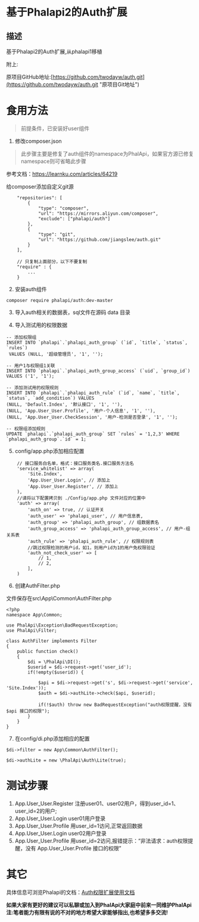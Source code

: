 
# 基于Phalapi2的Auth扩展


## 描述

基于Phalapi2的Auth扩展,从phalapi1移植

附上:

原项目GitHub地址:[https://github.com/twodayw/auth.git](https://github.com/twodayw/auth.git "原项目Git地址")

# 食用方法

> 前提条件，已安装好user组件

1. 修改composer.json

> 此步骤主要是修复了auth组件的namespace为PhalApi，如果官方源已修复namespace则可省略此步骤

参考文档：https://learnku.com/articles/64219

给composer添加自定义git源
```
	"repositories": [
		{
			"type": "composer",
			"url": "https://mirrors.aliyun.com/composer",
			"exclude": ["phalapi/auth"]
		},
		{
			"type": "git",
			"url": "https://github.com/jiangslee/auth.git"
		}
	],

    // 只复制上面部分，以下不要复制
	"require" : {
        ...
    }
```

2. 安装auth组件

```
composer require phalapi/auth:dev-master
```

3. 导入auth相关的数据表，sql文件在源码 data 目录

4. 导入测试用的权限数据
```
-- 添加权限组
INSERT INTO `phalapi`.`phalapi_auth_group` (`id`, `title`, `status`, `rules`)
 VALUES (NULL, '超级管理员', '1', '');

-- 用户1与权限组1关联
INSERT INTO `phalapi`.`phalapi_auth_group_access` (`uid`, `group_id`) VALUES ('1', '1');

-- 添加测试用的权限规则
INSERT INTO `phalapi`.`phalapi_auth_rule` (`id`, `name`, `title`, `status`, `add_condition`) VALUES 
(NULL, 'Default.Index', '默认接口', '1', ''),
(NULL, 'App.User_User.Profile', '用户-个人信息', '1', ''),
(NULL, 'App.User_User.CheckSession', '用户-检测是否登录', '1', '');

-- 权限组添加规则
UPDATE `phalapi`.`phalapi_auth_group` SET `rules` = '1,2,3' WHERE `phalapi_auth_group`.`id` = 1;
```

5. config/app.php添加相应配置

```
    // 接口服务白名单，格式：接口服务类名.接口服务方法名
    'service_whitelist' => array(
        'Site.Index',
        'App.User_User.Login', // 添加上
        'App.User_User.Register', // 添加上
    ),
    //请将以下配置拷贝到 ./Config/app.php 文件对应的位置中
    'auth' => array(
        'auth_on' => true, // 认证开关
        'auth_user' => 'phalapi_user', // 用户信息表,
        'auth_group' => 'phalapi_auth_group', // 组数据表名
        'auth_group_access' => 'phalapi_auth_group_access', // 用户-组关系表
        'auth_rule' => 'phalapi_auth_rule', // 权限规则表
        //跳过权限检测的用户id，如1，则用户id为1的用户免权限验证
        'auth_not_check_user' => [
            // 1,
            // 2,
        ], 
    )
```

6. 创建AuthFilter.php

文件保存在src\App\Common\AuthFilter.php

```
<?php
namespace App\Common;

use PhalApi\Exception\BadRequestException;
use PhalApi\Filter;

class AuthFilter implements Filter 
{
    public function check()
    {
        $di = \PhalApi\DI();
        $userid = $di->request->get('user_id');
        if(!empty($userid)) {

            $api = $di->request->get('s', $di->request->get('service', 'Site.Index'));
            $auth = $di->authLite->check($api, $userid);
    
            if(!$auth) throw new BadRequestException("auth权限提醒，没有 $api 接口的权限");
        }
    }
}
```


7. 在config/di.php添加相应的配置

```
$di->filter = new App\Common\AuthFilter();

$di->authLite = new \PhalApi\Auth\Lite(true);
```

# 测试步骤
1. App.User_User.Register 注册user01、user02用户，得到user_id=1、user_id=2的用户;
2. App.User_User.Login user01用户登录
3. App.User_User.Profile 用user_id=1访问,正常返回数据
4. App.User_User.Login user02用户登录
3. App.User_User.Profile 用user_id=2访问,报错提示：“非法请求：auth权限提醒，没有 App.User_User.Profile 接口的权限”


# 其它
具体信息可浏览Phalapi的文档：[Auth权限扩展使用文档](https://gitee.com/dogstar/PhalApi-Library/wikis/Auth-权限扩展使用文档 "Auth权限扩展使用文档")


**如果大家有更好的建议可以私聊或加入到PhalApi大家庭中前来一同维护PhalApi**
**注:笔者能力有限有说的不对的地方希望大家能够指出,也希望多多交流!**
